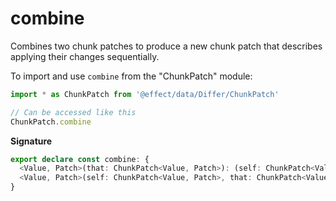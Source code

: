 # combine

Combines two chunk patches to produce a new chunk patch that describes
applying their changes sequentially.

To import and use `combine` from the "ChunkPatch" module:

```ts
import * as ChunkPatch from '@effect/data/Differ/ChunkPatch'

// Can be accessed like this
ChunkPatch.combine
```

**Signature**

```ts
export declare const combine: {
  <Value, Patch>(that: ChunkPatch<Value, Patch>): (self: ChunkPatch<Value, Patch>) => ChunkPatch<Value, Patch>
  <Value, Patch>(self: ChunkPatch<Value, Patch>, that: ChunkPatch<Value, Patch>): ChunkPatch<Value, Patch>
}
```

